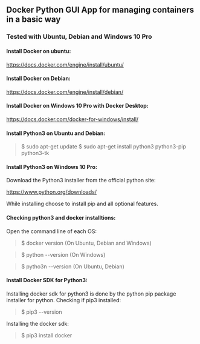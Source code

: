 
## Docker Python GUI App for managing containers in a basic way

### Tested with Ubuntu, Debian and Windows 10 Pro

#### Install Docker on ubuntu:
https://docs.docker.com/engine/install/ubuntu/

#### Install Docker on Debian:
https://docs.docker.com/engine/install/debian/

#### Install Docker on Windows 10 Pro with Docker Desktop:
https://docs.docker.com/docker-for-windows/install/

#### Install Python3 on Ubuntu and Debian:
>$ sudo apt-get update
>$ sudo apt-get install python3 python3-pip python3-tk

#### Install Python3 on Windows 10 Pro:
Download the Python3 installer from the official python site:

https://www.python.org/downloads/

While installing choose to install pip and all optional features.

#### Checking python3 and docker installtions:
Open the command line of each OS:
>$ docker version (On Ubuntu, Debian and Windows)

>$ python --version (On Windows)

>$ pytho3n --version (On Ubuntu, Debian)

#### Install Docker SDK for Python3:
Installing docker sdk for python3 is done by the python pip package installer for python.
Checking if pip3 installed:
>$ pip3 --version

Installing the docker sdk:

>$ pip3 install docker
